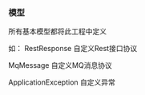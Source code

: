 ### 模型

所有基本模型都将此工程中定义

如：
RestResponse  自定义Rest接口协议

MqMessage     自定义MQ消息协议

ApplicationException    自定义异常

